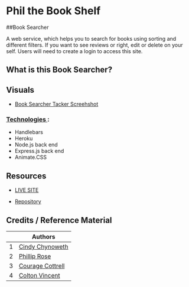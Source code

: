 # Phil the Book Shelf 

##Book Searcher

A web service, which helps you to search for books using sorting and different filters.  If you want to see reviews or right, edit or delete on your self.  Users will need to create a login to access this site.  

## What is this Book Searcher?






## Visuals

- [Book Searcher Tacker Screehshot]()

### <ins> Technologies </ins>:

- Handlebars
- Heroku
- Node.js back end
- Express.js back end
- Animate.CSS



## Resources

- [LIVE SITE]()

- [Repository](https://github.com/PhillipRose/Book-Searcher)



## Credits / Reference Material
|                                                                                               | Authors                                                  |
| -------------------------------------------------------------------------------------------------------------------------------------- | ------------------------------------------------------- |
| 1     | [Cindy Chynoweth](https://github.com/Cinderbeast)                  |
| 2     | [Phillip Rose](https://github.com/Logan2391)              |
| 3     | [Courage Cottrell](https://github.com/ccottrell52)                  |
| 4     | [Colton Vincent](https://github.com/ColtonVincent)    |

